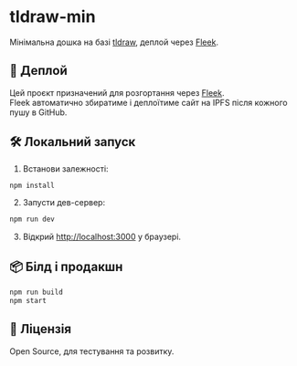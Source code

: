 # tldraw-min

Мінімальна дошка на базі [tldraw](https://tldraw.dev), деплой через [Fleek](https://fleek.xyz).

## 🚀 Деплой
Цей проєкт призначений для розгортання через [Fleek](https://fleek.xyz).  
Fleek автоматично збиратиме і деплоїтиме сайт на IPFS після кожного пушу в GitHub.

## 🛠️ Локальний запуск
1. Встанови залежності:
```bash
npm install
```

2. Запусти дев-сервер:
```bash
npm run dev
```

3. Відкрий [http://localhost:3000](http://localhost:3000) у браузері.

## 📦 Білд і продакшн
```bash
npm run build
npm start
```

## 📄 Ліцензія
Open Source, для тестування та розвитку.

